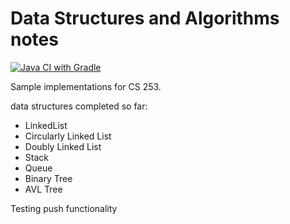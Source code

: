# Data Structures and Algorithms notes

[![Java CI with Gradle](https://github.com/trhopkins/data-structures/actions/workflows/gradle.yml/badge.svg)](https://github.com/trhopkins/data-structures/actions/workflows/gradle.yml)

Sample implementations for CS 253.

data structures completed so far:

* LinkedList
* Circularly Linked List
* Doubly Linked List
* Stack
* Queue
* Binary Tree
* AVL Tree

Testing push functionality
